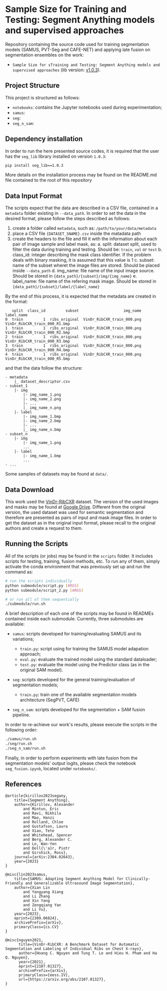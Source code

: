 # Sample Size for Training and Testing: Segment Anything models and supervised approaches

Repository containing the source code used for training segmentation models (SAMUS, PVT-Seg and CAFE-NET) and applying late fusion on segmentation ensembles on the work: 
- `Sample Size for sTraining and Testing: Segment Anything models and supervised approaches` (lib version: [v1.0.3]()).

## Project Structure
This project is structured as follows:
- `notebooks`: contains the Jupyter notebooks used during experimentation;
- `samus`:
- `seg`: 
- `seg_n_sam`: 

## Dependency installation
In order to run the here presented source codes, it is required that the user has the `seg_lib` library installed on version `1.0.3`:

```bash
pip install seg_lib==1.0.3
```

More details on the installation process may be found on the README.md file contained to the root of this repository

## Data Input Format
The scripts expect that the data are described in a CSV file, contained in a `metadata` folder existing in `--data_path`. In order to set the data in the desired format, please follow the steps described as follows:

1. create a folder called `metadata`, such as: `/path/to/your/data/metadata`
2. place a CSV file `{DATASET_SNAME}.csv` inside the matadata path
3. create the headers to the file and fill it with the information about each pair of image sample and label mask, as:
    a. split: dataset split, used to filter the data during training and testing. Should be: `train`, `val` or `test`
    b. class_id: integer describing the mask class identifier. If the problem deals with binary masking, it is assumed that this value is 1
    c. subset: name of the subset wheret the image files are stored. Should be placed inside `--data_path`
    d. img_name: file name of the input image source. Should be stored in `{data_path}/{subset}/img/{img_name}`
    e. label_name: file name of the refering mask image. Should be stored in `{data_path}/{subset}/label/{label_name}`


By the end of this process, it is expected that the metadata are created in the format:
```
   split  class_id         subset                    img_name                     label_name
0  train         1  ribs_original  VinDr_RibCXR_train_000.png  VinDr_RibCXR_train_000_R1.bmp
1  train         1  ribs_original  VinDr_RibCXR_train_000.png  VinDr_RibCXR_train_000_R2.bmp
2  train         1  ribs_original  VinDr_RibCXR_train_000.png  VinDr_RibCXR_train_000_R3.bmp
3  train         1  ribs_original  VinDr_RibCXR_train_000.png  VinDr_RibCXR_train_000_R4.bmp
4  train         1  ribs_original  VinDr_RibCXR_train_000.png  VinDr_RibCXR_train_000_R5.bmp
```

and that the data follow the structure:
```
- metadata
    |_ dataset_descriptor.csv
- subset_1
    |- img
        |- img_name_1.png
        |- img_name_2.png
        |- ...
        |_ img_name_n.png
    |- label
        |- img_name_1.bmp
        |- img_name_2.bmp
        |- ...
        |_ img_name_n.bmp
- subset_n
    |- img
        |- img_name_1.png
        ...
    |- label
        |- img_name_1.bmp
        ...
- ...
```

Some samples of datasets may be found at `data/`.

## Data Download
This work used the [VinDr-RibCXR](https://github.com/vinbigdata-medical/MIDL2021-VinDr-RibCXR) dataset. The version of the used images and masks may be found at [Google Drive](https://www.google.com/drive/). Different from the original version, the used dataset was used for semantic segmentation and therefore are presented as pairs of input and mask image files. In order to get the dataset as in the original input format, please recall to the original authors and create a request to them. 

## Running the Scripts
All of the scripts (or jobs) may be found in the `scripts` folder. It includes scripts for testing, training, fusion methods, etc. To run any of them, simply activate the conda environment that was previously set up and run the command as:

```bash
# run the scripts individually
python submodule/script.py [ARGS]
python submodule/script_2.py [ARGS]

# or run all of them sequentially
./submodule/run.sh
```

A brief description of each one of the scripts may be found in READMEs contained inside each submodule. Currently, three submodules are available:
- `samus`: scripts developed for training/evaluating SAMUS and its variations;

    - `train.py`: script using for training the SAMUS model adapation approach;
    - `eval.py`: evaluate the trained model using the standard dataloader;
    - `test.py`: evaluate the model using the Predictor class (as in the original SAM model).
- `seg`: scripts developed for the general training/evaluation of segmentation models;
    - `train.py`: train one of the available segmentation models architecture (SegPVT, CAFE)
- `seg_n_sam`: scripts developed for the segmentation + SAM fusion pipeline.

In order to re-achieve our work's results, please execute the scripts in the following order:

```bash
./samus/run.sh
./seg/run.sh
./seg_n_sam/run.sh
```

Finally, in order to perform experiments with late fusion from the segmentation models' output logits, please check the notebook `seg_fusion.ipynb`, located under `notebooks/`.

## References
```
@article{kirillov2023segany,
    title={Segment Anything},
    author={Kirillov, Alexander
        and Mintun, Eric
        and Ravi, Nikhila
        and Mao, Hanzi
        and Rolland, Chloe
        and Gustafson, Laura
        and Xiao, Tete
        and Whitehead, Spencer
        and Berg, Alexander C.
        and Lo, Wan-Yen
        and Doll{\'a}r, Piotr
        and Girshick, Ross},
    journal={arXiv:2304.02643},
    year={2023}
}

@misc{lin2023samus,
    title={SAMUS: Adapting Segment Anything Model for Clinically-Friendly and Generalizable Ultrasound Image Segmentation}, 
    author={Xian Lin
        and Yangyang Xiang
        and Li Zhang
        and Xin Yang
        and Zengqiang Yan
        and Li Yu},
    year={2023},
    eprint={2309.06824},
    archivePrefix={arXiv},
    primaryClass={cs.CV}
}

@misc{nguyen2021,
      title={VinDr-RibCXR: A Benchmark Dataset for Automatic Segmentation and Labeling of Individual Ribs on Chest X-rays}, 
      author={Hoang C. Nguyen and Tung T. Le and Hieu H. Pham and Ha Q. Nguyen},
      year={2021},
      eprint={2107.01327},
      archivePrefix={arXiv},
      primaryClass={eess.IV},
      url={https://arxiv.org/abs/2107.01327}, 
}
```